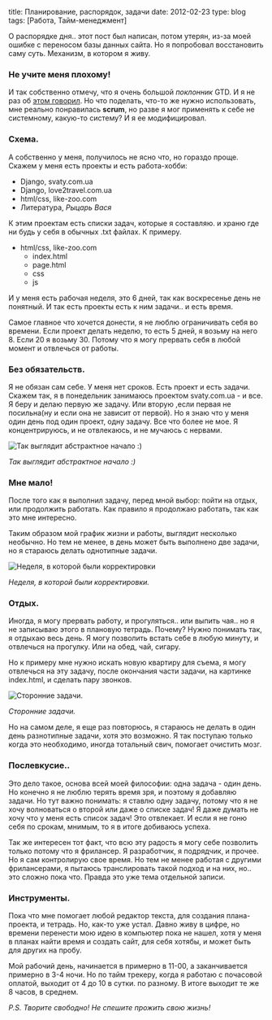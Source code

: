 title: Планирование, распорядок, задачи
date: 2012-02-23
type: blog
tags: [Работа, Тайм-менеджмент]

О распорядке дня.. этот пост был написан, потом утерян, из-за моей ошибке с переносом базы данных сайта. Но я попробовал восстановить саму суть. Механизм, в котором я живу.

### Не учите меня плохому!

И так собственно отмечу, что я очень большой *поклонник* GTD. И я не раз об [этом говорил](http://macgera.name/post/129940/). Но что поделать, что-то же нужно использовать, мне реально понравилась **scrum**, но разве я мог применять к себе не системному, какую-то систему? И я ее модифицировал. 

### Схема.

А собственно у меня, получилось не ясно что, но гораздо проще. Скажем у меня есть проекты и есть работа-хобби: 

* Django, svaty.com.ua
* Django, love2travel.com.ua
* html/css, like-zoo.com 
* Литература, *Рыцарь Вася*

К этим проектам есть списки задач, которые я составляю. и храню где ни будь у себя в обычных .txt файлах. К примеру.

* html/css, like-zoo.com 
    * index.html
    * page.html
    * css
    * js

И у меня есть рабочая неделя, это 6 дней, так как воскресенье день не понятный. И так есть проекты есть к ним задачи.. и есть время. 

Самое главное что хочется донести, я не люблю ограничивать себя во времени. Если проект делать неделю, то есть 5 дней, я возьму на него 8. Если 20 я возьму 30. Потому что я могу прервать себя в любой момент и отвлечься от работы. 

### Без обязательств. 

Я не обязан сам себе. У меня нет сроков. Есть проект и есть задачи. Скажем так, я в понедельник занимаюсь проектом svaty.com.ua - и все. Я беру и делаю первую же задачу. Или вторую ,если первая не посильна(ну и если она не зависит от первой). Но я знаю что у меня один день под один проект, одну задачу. Все что более не мое. Я концентрируюсь, и не отвлекаюсь, и не мучаюсь с нервами. 

![Так выглядит абстрактное начало :)](http://imageshack.com/a/img19/2545/z19n.jpg)

*Так выглядит абстрактное начало :)*

### Мне мало!

После того как я выполнил задачу, перед мной выбор: пойти на отдых, или продолжить работать. Как правило я продолжаю работать, так как это мне интересно. 

Таким образом мой график жизни и работы, выглядит несколько необычно. Но тем не менее, в день может быть выполнено две задачи, но я стараюсь делать однотипные задачи.

![Неделя, в которой были корректировки](http://imageshack.com/a/img826/9246/vrvx.jpg)

*Неделя, в которой были корректировки.*

### Отдых.

Иногда, я могу прервать работу, и прогуляться.. или выпить чая.. но я не записываю этого в плановую тетрадь. Почему? Нужно понимать так, я отдыхаю весь день. Я могу позволить встать себе в любую минуту, и отвлечься на прогулку. Или на обед, чай, сигару. 

Но к примеру мне нужно искать новую квартиру для съема, я могу отвлечься на эту задачу, после окончания части задачи, на картинке index.html, и сделать пару звонков. 

![Сторонние задачи.](http://imageshack.com/a/img547/4870/citt.jpg)

*Сторонние задачи.*

Но на самом деле, я еще раз повторюсь, я стараюсь не делать в один день разнотипные задачи, хотя это возможно. Я так поступаю только когда это необходимо, иногда тотальный свич, помогает очистить мозг. 

### Послевкусие..

Это дело такое, основа всей моей философии: одна задача - один день. Но конечно я не люблю терять время зря, и поэтому я добавляю задачи. Но тут важно понимать: я ставлю одну задачу, потому что я не хочу волноваться о второй или даже о списке задач! Я даже думать не хочу что у меня есть список задач! Это отвлекает. И если я не гоню себя по срокам, мнимым, то я в итоге добиваюсь успеха. 

Так же интересен тот факт, что всю эту радость я могу себе позволить только потому что я фрилансер. Я разработчик, я подрядчик, и прочее. Но я сам контролирую свое время. Но тем не менее работая с другими фрилансерами, я пытаюсь транслировать такой подход и на них, но.. это сложно пока что. Правда это уже тема отдельной записи.

### Инструменты.

Пока что мне помогает любой редактор текста, для создания плана-проекта, и тетрадь. Но, как-то уже устал. Давно живу в цифре, но времени перенести мою идею в компьютер пока не нашел, хотя у меня в планах найти время и создать сайт, для себя хотябы, и может быть для других на пробу. 

Мой рабочий день, начинается в примерно в 11-00, а заканчивается примерно в 3-4 ночи. Но по тайм трекеру, когда я работаю с почасовой оплатой, выходит от 4 до 10 в сутки. по разному. В итоге выходит те же 8 часов, в среднем. 

*P.S. Творите свободно! Не спешите прожить свою жизнь!*